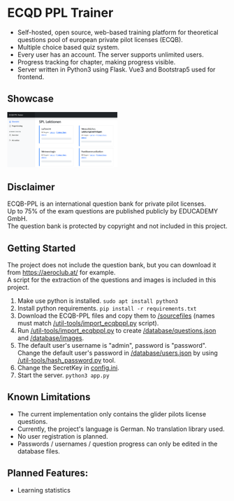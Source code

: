 # ECQD PPL Trainer

* Self-hosted, open source, web-based training platform for theoretical questions pool of european private pilot licenses (ECQB).
* Multiple choice based quiz system.
* Every user has an account. The server supports unlimited users.
* Progress tracking for chapter, making progress visible.
* Server written in Python3 using Flask. Vue3 and Bootstrap5 used for frontend.

## Showcase
<img src="App_Showcase.png" alt="App Showcase" width="50%" height="50%">

## Disclaimer
ECQB-PPL is an international question bank for private pilot licenses.\
Up to 75% of the exam questions are published publicly by EDUCADEMY GmbH.\
The question bank is protected by copyright and not included in this project.

## Getting Started
The project does not include the question bank, but you can download it from https://aeroclub.at/ for example.\
A script for the extraction of the questions and images is included in this project.

1. Make use python is installed. ```sudo apt install python3```
2. Install python requirements. ```pip install -r requirements.txt```
3. Download the ECQB-PPL files and copy them to [/sourcefiles](/sourcefiles) (names must match [/util-tools/import_ecqbppl.py](/util-tools/import_ecqbppl.py) script).
4. Run [/util-tools/import_ecqbppl.py](/util-tools/import_ecqbppl.py) to create [/database/questions.json](/database/questions.json) and [/database/images](/database/images).
5. The default user's username is "admin", password is "password". Change the default user's password in [/database/users.json](/database/users.json) by using [/util-tools/hash_password.py](/util-tools/hash_password.py) tool.
6. Change the SecretKey in [config.ini](config.ini).
7. Start the server. ```python3 app.py```

## Known Limitations
* The current implementation only contains the glider pilots license questions.
* Currently, the project's language is German. No translation library used.
* No user registration is planned.
* Passwords / usernames / question progress can only be edited in the database files.

## Planned Features:
* Learning statistics